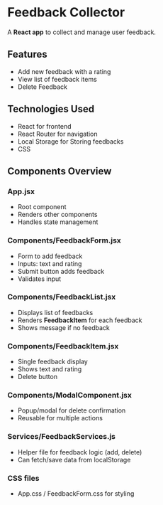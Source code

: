 # Feedback Collector

A **React app** to collect and manage user feedback.

## Features
- Add new feedback with a rating
- View list of feedback items
- Delete Feedback

## Technologies Used
- React for frontend
- React Router for navigation
- Local Storage for Storing feedbacks
- CSS

## Components Overview

### App.jsx
- Root component
- Renders other components
- Handles state management

### Components/FeedbackForm.jsx
- Form to add feedback
- Inputs: text and rating
- Submit button adds feedback
- Validates input

### Components/FeedbackList.jsx
- Displays list of feedbacks
- Renders **FeedbackItem** for each feedback
- Shows message if no feedback

### Components/FeedbackItem.jsx
- Single feedback display
- Shows text and rating
- Delete button

### Components/ModalComponent.jsx
- Popup/modal for  delete confirmation
- Reusable for multiple actions
### Services/FeedbackServices.js
- Helper file for feedback logic (add, delete)
- Can fetch/save data from localStorage



### CSS files
- App.css / FeedbackForm.css for styling

